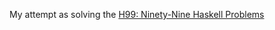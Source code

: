 My attempt as solving the <a href="https://www.haskell.org/haskellwiki/H-99:_Ninety-Nine_Haskell_Problems">
H99: Ninety-Nine Haskell Problems</a>

